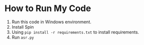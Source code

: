 # How to Run My Code

1. Run this code in Windows environment.
2. Install Spin
3. Using ```pip install -r requirements.txt``` to install requirements.
4. Run ```asr.py```

